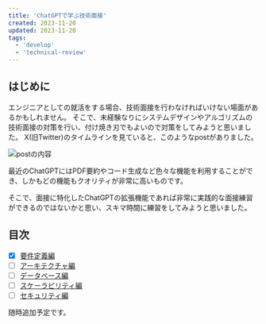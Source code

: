 ```yaml
---
title: 'ChatGPTで学ぶ技術面接'
created: 2023-11-20
updated: 2023-11-20
tags:
  - 'develop'
  - 'technical-review'
---
```


## はじめに
エンジニアとしての就活をする場合、技術面接を行わなければいけない場面があるかもしれません。
そこで、未経験なりにシステムデザインやアルゴリズムの技術面接の対策を行い、付け焼き刃でもよいので対策をしてみようと思いました。
X(旧Twitter)のタイムラインを見ていると、このようなpostがありました。

![postの内容](/programming/technical-review/image/post.png)

最近のChatGPTにはPDF要約やコード生成など色々な機能を利用することができ、しかもどの機能もクオリティが非常に高いものです。

そこで、面接に特化したChatGPTの拡張機能であれば非常に実践的な面接練習ができるのではないかと思い、スキマ時間に練習をしてみようと思いました。

## 目次

- [x] [要件定義編](/programming/technical-review/system-design/requirement-definition)
- [ ] [アーキテクチャ編](/programming/technical-review/system-design/requirement-definition)
- [ ] [データベース編](/programming/technical-review/system-design/requirement-definition)
- [ ] [スケーラビリティ編](/programming/technical-review/system-design/requirement-definition)
- [ ] [セキュリティ編](/programming/technical-review/system-design/requirement-definition)

随時追加予定です。
